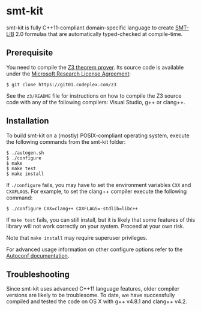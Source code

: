 # smt-kit

smt-kit is fully C++11-compliant domain-specific language to
create [SMT-LIB][smt-lib] 2.0 formulas that are automatically
typed-checked at compile-time.

[smt-lib]: http://www.smt-lib.org/

## Prerequisite

You need to compile the [Z3 theorem prover][z3]. Its source code is available
under the [Microsoft Research License Agreement][msr-la]:

    $ git clone https://git01.codeplex.com/z3

See the `z3/README` file for instructions on how to compile the Z3 source code
with any of the following compilers: Visual Studio, g++ or clang++.

[z3]: http://z3.codeplex.com/
[msr-la]: http://z3.codeplex.com/license

## Installation

To build smt-kit on a (mostly) POSIX-compliant operating system,
execute the following commands from the smt-kit folder:

    $ ./autogen.sh
    $ ./configure
    $ make
    $ make test
    $ make install

If `./configure` fails, you may have to set the environment
variables `CXX` and `CXXFLAGS`. For example, to set the clang++
compiler execute the following command:

    $ ./configure CXX=clang++ CXXFLAGS=-stdlib=libc++

If `make test` fails, you can still install, but it is likely that some
features of this library will not work correctly on your system.
Proceed at your own risk.

Note that `make install` may require superuser privileges.

For advanced usage information on other configure options refer to the
[Autoconf documentation][autoconf].

[autoconf]: http://www.gnu.org/software/autoconf/

## Troubleshooting

Since smt-kit uses advanced C++11 language features, older compiler
versions are likely to be troublesome. To date, we have successfully
compiled and tested the code on OS X with g++ v4.8.1 and clang++ v4.2.
